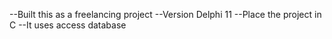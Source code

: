 --Built this as a freelancing project
--Version Delphi 11
--Place the project in C 
--It uses access database 
